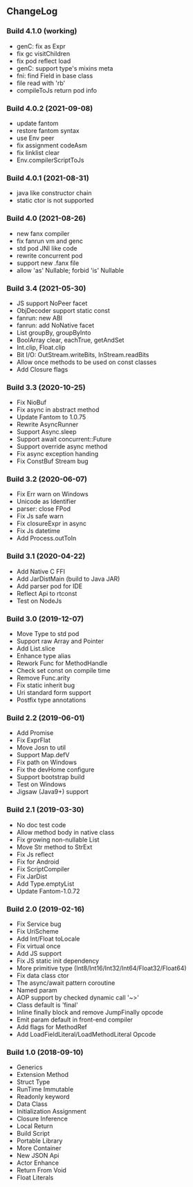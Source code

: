 ## ChangeLog

### Build 4.1.0 (working)
- genC: fix as Expr
- fix gc visitChildren
- fix pod reflect load
- genC: support type's mixins meta
- fni: find Field in base class
- file read with 'rb'
- compileToJs return pod info

### Build 4.0.2 (2021-09-08)
- update fantom
- restore fantom syntax
- use Env peer
- fix assignment codeAsm
- fix linklist clear
- Env.compilerScriptToJs

### Build 4.0.1 (2021-08-31)
- java like constructor chain
- static ctor is not supported

### Build 4.0 (2021-08-26)
- new fanx compiler
- fix fanrun vm and genc
- std pod JNI like code
- rewrite concurrent pod
- support new .fanx file
- allow 'as' Nullable; forbid 'is' Nullable

### Build 3.4 (2021-05-30)
- JS support NoPeer facet
- ObjDecoder support static const
- fanrun: new ABI
- fanrun: add NoNative facet
- List groupBy, groupByInto
- BoolArray clear, eachTrue, getAndSet
- Int.clip, Float.clip
- Bit I/O: OutStream.writeBits, InStream.readBits
- Allow once methods to be used on const classes
- Add Closure flags

### Build 3.3 (2020-10-25)
- Fix NioBuf
- Fix async in abstract method
- Update Fantom to 1.0.75
- Rewrite AsyncRunner
- Support Async.sleep
- Support await concurrent::Future
- Support override async method
- Fix async exception handing
- Fix ConstBuf Stream bug

### Build 3.2 (2020-06-07)
- Fix Err warn on Windows
- Unicode as Identifier
- parser: close FPod
- Fix Js safe warn
- Fix closureExpr in async
- Fix Js datetime
- Add Process.outToIn

### Build 3.1 (2020-04-22)
- Add Native C FFI
- Add JarDistMain (build to Java JAR)
- Add parser pod for IDE
- Reflect Api to rtconst
- Test on NodeJs

### Build 3.0 (2019-12-07)
- Move Type to std pod
- Support raw Array and Pointer
- Add List.slice
- Enhance type alias
- Rework Func for MethodHandle
- Check set const on compile time
- Remove Func.arity
- Fix static inherit bug
- Uri standard form support
- Postfix type annotations

### Build 2.2 (2019-06-01)
- Add Promise
- Fix ExprFlat
- Move Josn to util
- Support Map.defV
- Fix path on Windows
- Fix the devHome configure
- Support bootstrap build
- Test on Windows
- Jigsaw (Java9+) support

### Build 2.1 (2019-03-30)
- No doc test code
- Allow method body in native class
- Fix growing non-nullable List
- Move Str method to StrExt
- Fix Js reflect
- Fix for Android
- Fix ScriptCompiler
- Fix JarDist
- Add Type.emptyList
- Update Fantom-1.0.72

### Build 2.0 (2019-02-16)
- Fix Service bug
- Fix UriScheme
- Add Int/Float toLocale
- Fix virtual once
- Add JS support
- Fix JS static init dependency
- More primitive type (Int8/Int16/Int32/Int64/Float32/Float64)
- Fix data class ctor
- The async/await pattern coroutine
- Named param
- AOP support by checked dynamic call '~>'
- Class default is 'final'
- Inline finally block and remove JumpFinally opcode
- Emit param default in front-end compiler
- Add flags for MethodRef
- Add LoadFieldLiteral/LoadMethodLiteral Opcode

### Build 1.0 (2018-09-10)
- Generics
- Extension Method
- Struct Type
- RunTime Immutable
- Readonly keyword
- Data Class
- Initialization Assignment
- Closure Inference
- Local Return
- Build Script
- Portable Library
- More Container
- New JSON Api
- Actor Enhance
- Return From Void
- Float Literals
